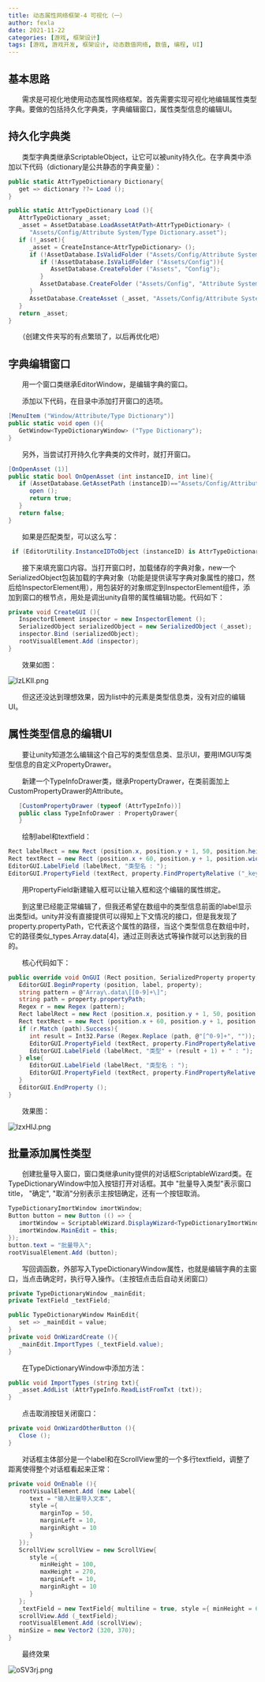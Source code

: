 ```yaml
---
title: 动态属性网络框架-4 可视化（一）
author: fexla
date: 2021-11-22
categories: [游戏, 框架设计]
tags: [游戏, 游戏开发, 框架设计, 动态数值网络, 数值, 编程, UI]
---
```


## 基本思路

　　需求是可视化地使用动态属性网络框架。首先需要实现可视化地编辑属性类型字典。要做的包括持久化字典类，字典编辑窗口，属性类型信息的编辑UI。

## 持久化字典类

　　类型字典类继承ScriptableObject，让它可以被unity持久化。在字典类中添加以下代码（dictionary是公共静态的字典变量）：

```c#
public static AttrTypeDictionary Dictionary{
   get => dictionary ??= Load ();
}

public static AttrTypeDictionary Load (){
   AttrTypeDictionary _asset;
   _asset = AssetDatabase.LoadAssetAtPath<AttrTypeDictionary> (
      "Assets/Config/Attribute System/Type Dictionary.asset");
   if (!_asset){
      _asset = CreateInstance<AttrTypeDictionary> ();
      if (!AssetDatabase.IsValidFolder ("Assets/Config/Attribute System")){
         if (!AssetDatabase.IsValidFolder ("Assets/Config")){
            AssetDatabase.CreateFolder ("Assets", "Config");
         }
         AssetDatabase.CreateFolder ("Assets/Config", "Attribute System");
      }
      AssetDatabase.CreateAsset (_asset, "Assets/Config/Attribute System/Type Dictionary.asset");
   }
   return _asset;
}
```

　　（创建文件夹写的有点繁琐了，以后再优化吧）

## 字典编辑窗口

　　用一个窗口类继承EditorWindow，是编辑字典的窗口。

　　添加以下代码，在目录中添加打开窗口的选项。

```c#
[MenuItem ("Window/Attribute/Type Dictionary")]
public static void open (){
   GetWindow<TypeDictionaryWindow> ("Type Dictionary");
}
```

　　另外，当尝试打开持久化字典类的文件时，就打开窗口。

```c#
[OnOpenAsset (1)]
public static bool OnOpenAsset (int instanceID, int line){
   if (AssetDatabase.GetAssetPath (instanceID)=="Assets/Config/Attribute System/Type Dictionary.asset"){
      open ();
      return true;
   }
   return false;
}
```

　　如果是匹配类型，可以这么写：

```c#
 if (EditorUtility.InstanceIDToObject (instanceID) is AttrTypeDictionary)
```

　　接下来填充窗口内容。当打开窗口时，加载储存的字典对象，new一个SerializedObject包装加载的字典对象（功能是提供读写字典对象属性的接口，然后给InspectorElement用），用包装好的对象绑定到InspectorElement组件，添加到窗口的根节点，用处是调出unity自带的属性编辑功能。代码如下：

```c#
private void CreateGUI (){
   InspectorElement inspector = new InspectorElement ();
   SerializedObject serializedObject = new SerializedObject (_asset);
   inspector.Bind (serializedObject);
   rootVisualElement.Add (inspector);
}
```

　　效果如图：

![IzLKII.png](https://z3.ax1x.com/2021/11/22/IzLKII.png)



　　但这还没达到理想效果，因为list中的元素是类型信息类，没有对应的编辑UI。

## 属性类型信息的编辑UI

　　要让unity知道怎么编辑这个自己写的类型信息类、显示UI，要用IMGUI写类型信息的自定义PropertyDrawer。

　　新建一个TypeInfoDrawer类，继承PropertyDrawer，在类前面加上CustomPropertyDrawer的Attribute。

```c#
   [CustomPropertyDrawer (typeof (AttrTypeInfo))]
   public class TypeInfoDrawer : PropertyDrawer{
   }
```

　　绘制label和textfield：

```c#
Rect labelRect = new Rect (position.x, position.y + 1, 50, position.height - 2);
Rect textRect = new Rect (position.x + 60, position.y + 1, position.width - 80, position.height - 2);
EditorGUI.LabelField (labelRect, "类型名 : ");
EditorGUI.PropertyField (textRect, property.FindPropertyRelative ("_keyName"), GUIContent.none);
```

　　用PropertyField新建输入框可以让输入框和这个编辑的属性绑定。

　　到这里已经能正常编辑了，但我还希望在数组中的类型信息前面的label显示出类型id。unity并没有直接提供可以得知上下文情况的接口，但是我发现了property.propertyPath，它代表这个属性的路径，当这个类型信息在数组中时，它的路径类似_types.Array.data[4]，通过正则表达式等操作就可以达到我的目的。

　　核心代码如下：

```c#
public override void OnGUI (Rect position, SerializedProperty property, GUIContent label){
   EditorGUI.BeginProperty (position, label, property);
   string pattern = @"Array\.data\[[0-9]+\]";
   string path = property.propertyPath;
   Regex r = new Regex (pattern);
   Rect labelRect = new Rect (position.x, position.y + 1, 50, position.height - 2);
   Rect textRect = new Rect (position.x + 60, position.y + 1, position.width - 80, position.height - 2);
   if (r.Match (path).Success){
      int result = Int32.Parse (Regex.Replace (path, @"[^0-9]+", ""));
      EditorGUI.PropertyField (textRect, property.FindPropertyRelative ("_keyName"), GUIContent.none);
      EditorGUI.LabelField (labelRect, "类型" + (result + 1) + " : ");
   } else{
      EditorGUI.LabelField (labelRect, "类型名 : ");
      EditorGUI.PropertyField (textRect, property.FindPropertyRelative ("_keyName"), GUIContent.none);
   }
   EditorGUI.EndProperty ();
}
```

　　效果图：

![IzxHIJ.png](https://z3.ax1x.com/2021/11/22/IzxHIJ.png)

## 批量添加属性类型

　　创建批量导入窗口，窗口类继承unity提供的对话框ScriptableWizard类。在TypeDictionaryWindow中加入按钮打开对话框。其中 "批量导入类型"表示窗口title， "确定", "取消"分别表示主按钮确定，还有一个按钮取消。

```c#
TypeDictionaryImortWindow imortWindow;
Button button = new Button (() => {
   imortWindow = ScriptableWizard.DisplayWizard<TypeDictionaryImortWindow> ("批量导入类型", "确定", "取消");
   imortWindow.MainEdit = this;
});
button.text = "批量导入";
rootVisualElement.Add (button);
```

　　写回调函数，外部写入TypeDictionaryWindow属性，也就是编辑字典的主窗口，当点击确定时，执行导入操作。（主按钮点击后自动关闭窗口）

```c#
private TypeDictionaryWindow _mainEdit;
private TextField _textField;

public TypeDictionaryWindow MainEdit{
   set => _mainEdit = value;
}
private void OnWizardCreate (){
   _mainEdit.ImportTypes (_textField.value);
}
```

　　在TypeDictionaryWindow中添加方法：

```c#
public void ImportTypes (string txt){
   _asset.AddList (AttrTypeInfo.ReadListFromTxt (txt));
}
```

　　点击取消按钮关闭窗口：

```c#
private void OnWizardOtherButton (){
   Close ();
}
```

　　对话框主体部分是一个label和在ScrollView里的一个多行textfield，调整了距离使得整个对话框看起来正常：

```c#
private void OnEnable (){
   rootVisualElement.Add (new Label{
      text = "输入批量导入文本",
      style ={
         marginTop = 50,
         marginLeft = 10,
         marginRight = 10
      }
   });
   ScrollView scrollView = new ScrollView{
      style ={
         minHeight = 100,
         maxHeight = 270,
         marginLeft = 10,
         marginRight = 10
      }
   };
   _textField = new TextField{ multiline = true, style ={ minHeight = 60 } };
   scrollView.Add (_textField);
   rootVisualElement.Add (scrollView);
   minSize = new Vector2 (320, 370);
}
```

　　最终效果

![oSV3rj.png](https://z3.ax1x.com/2021/11/22/oSV3rj.png)
